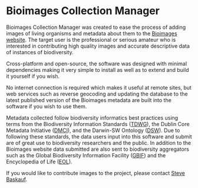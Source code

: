 # Bioimages Collection Manager

Bioimages Collection Manager was created to ease the process of adding images of living organisms and metadata about them to the [Bioimages website](http://bioimages.vanderbilt.edu). The target user is the professional or serious amateur who is interested in contributing high quality images and accurate descriptive data of instances of biodiversity.

Cross-platform and open-source, the software was designed with minimal dependencies making it very simple to install as well as to extend and build it yourself if you wish.

No internet connection is required which makes it useful at remote sites, but web services such as reverse geocoding and updating the database to the latest published version of the Bioimages metadata are built into the software if you wish to use them.

Metadata collected follow biodiversity informatics best practices using terms from the Biodiversity Information Standards ([TDWG](http://www.tdwg.org/)), the Dublin Core Metadata Initiative ([DMCI](http://dublincore.org/documents/dcmi-terms/)), and the Darwin-SW Ontology ([DSW](https://github.com/darwin-sw/dsw)). Due to following these standards, the data users input into this software and submit are of great use to biodiversity researchers and the public. In addition to the Bioimages website data submitted are also sent to biodiversity aggregators such as the Global Biodiversity Information Facility ([GBIF](http://www.gbif.org/)) and the Encyclopedia of Life ([EOL](http://eol.org/)).

If you would like to contribute images to the project, please contact [Steve Baskauf](mailto:steve.baskauf@vanderbilt.edu).
